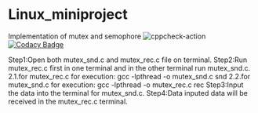# Linux_miniproject
Implementation of mutex and semophore 
![cppcheck-action](https://github.com/99002689/Linux_miniproject/workflows/cppcheck-action/badge.svg)
[![Codacy Badge](https://app.codacy.com/project/badge/Grade/0f4c88ee2a34460391b329ab8f7e2184)](https://www.codacy.com/manual/99002689/Linux_miniproject/dashboard?utm_source=github.com&amp;utm_medium=referral&amp;utm_content=99002689/Linux_miniproject&amp;utm_campaign=Badge_Grade)

Step1:Open both mutex_snd.c and mutex_rec.c file on terminal.
Step2:Run mutex_rec.c first in one terminal and in the other terminal run mutex_snd.c.
    2.1.for mutex_rec.c 
      for execution: gcc -lpthread -o mutex_snd.c snd
    2.2.for mutex_snd.c
      for execution: gcc -lpthread -o mutex_rec.c rec
Step3:Input the data into the terminal for mutex_snd.c.
Step4:Data inputed data will be received in the mutex_rec.c terminal.

